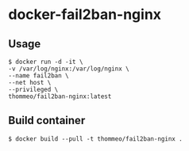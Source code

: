 # docker-fail2ban-nginx

## Usage

```
$ docker run -d -it \
-v /var/log/nginx:/var/log/nginx \
--name fail2ban \
--net host \
--privileged \
thommeo/fail2ban-nginx:latest
```

## Build container

```
$ docker build --pull -t thommeo/fail2ban-nginx .
```
